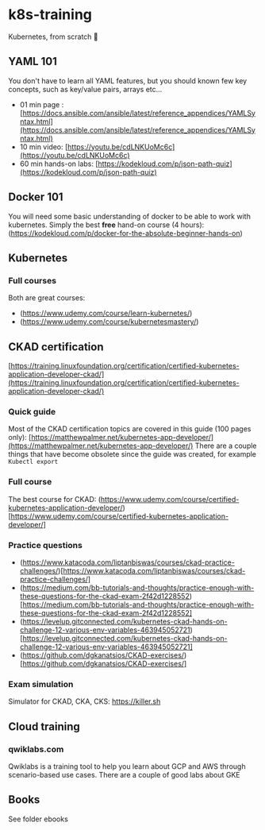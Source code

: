 # k8s-training
Kubernetes, from scratch 🚀

## YAML 101
You don't have to learn all YAML features, but you should known few key concepts, such as key/value pairs, arrays etc...
* 01 min page : [https://docs.ansible.com/ansible/latest/reference_appendices/YAMLSyntax.html](https://docs.ansible.com/ansible/latest/reference_appendices/YAMLSyntax.html)
* 10 min video: [https://youtu.be/cdLNKUoMc6c](https://youtu.be/cdLNKUoMc6c)
* 60 min hands-on labs: [https://kodekloud.com/p/json-path-quiz](https://kodekloud.com/p/json-path-quiz)

## Docker 101
You will need some basic understanding of docker to be able to work with kubernetes. 
Simply the best **free** hand-on course (4 hours): (https://kodekloud.com/p/docker-for-the-absolute-beginner-hands-on)

## Kubernetes

### Full courses
Both are great courses:
* (https://www.udemy.com/course/learn-kubernetes/)
* (https://www.udemy.com/course/kubernetesmastery/)

## CKAD certification
[https://training.linuxfoundation.org/certification/certified-kubernetes-application-developer-ckad/](https://training.linuxfoundation.org/certification/certified-kubernetes-application-developer-ckad/)

### Quick guide
Most of the CKAD certification topics are covered in this guide (100 pages only): [https://matthewpalmer.net/kubernetes-app-developer/](https://matthewpalmer.net/kubernetes-app-developer/)
There are a couple things that have become obsolete since the guide was created, for example ```Kubectl export```

### Full course
The best course for CKAD: (https://www.udemy.com/course/certified-kubernetes-application-developer/)[https://www.udemy.com/course/certified-kubernetes-application-developer/]

### Practice questions
* (https://www.katacoda.com/liptanbiswas/courses/ckad-practice-challenges/)[https://www.katacoda.com/liptanbiswas/courses/ckad-practice-challenges/]
* (https://medium.com/bb-tutorials-and-thoughts/practice-enough-with-these-questions-for-the-ckad-exam-2f42d1228552)[https://medium.com/bb-tutorials-and-thoughts/practice-enough-with-these-questions-for-the-ckad-exam-2f42d1228552]
* (https://levelup.gitconnected.com/kubernetes-ckad-hands-on-challenge-12-various-env-variables-463945052721)[https://levelup.gitconnected.com/kubernetes-ckad-hands-on-challenge-12-various-env-variables-463945052721]
* (https://github.com/dgkanatsios/CKAD-exercises/)[https://github.com/dgkanatsios/CKAD-exercises/]

### Exam simulation
Simulator for CKAD, CKA, CKS: https://killer.sh

## Cloud training
### qwiklabs.com
Qwiklabs is a training tool to help you learn about GCP and AWS through scenario-based use cases. There are a couple of good labs about GKE

## Books
See folder ebooks


